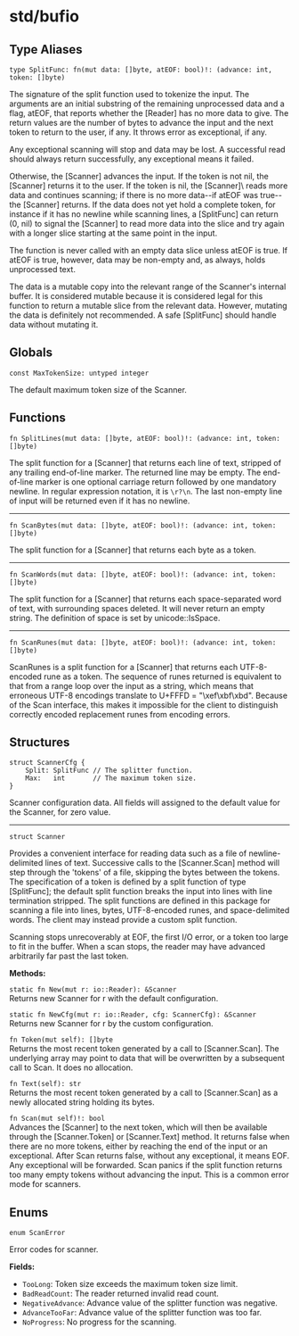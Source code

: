 # std/bufio

## Type Aliases

```jule
type SplitFunc: fn(mut data: []byte, atEOF: bool)!: (advance: int, token: []byte)
```
The signature of the split function used to tokenize the input. The arguments are an initial substring of the remaining unprocessed data and a flag, atEOF, that reports whether the \[Reader\] has no more data to give. The return values are the number of bytes to advance the input and the next token to return to the user, if any. It throws error as exceptional, if any.

Any exceptional scanning will stop and data may be lost. A successful read should always return successfully, any exceptional means it failed.

Otherwise, the \[Scanner\] advances the input. If the token is not nil, the \[Scanner\] returns it to the user. If the token is nil, the
\[Scanner]\ reads more data and continues scanning; if there is no more data--if atEOF was true--the \[Scanner\] returns. If the data does not yet hold a complete token, for instance if it has no newline while scanning lines, a \[SplitFunc\] can return (0, nil) to signal the \[Scanner\] to read more data into the slice and try again with a
longer slice starting at the same point in the input.

The function is never called with an empty data slice unless atEOF
is true. If atEOF is true, however, data may be non-empty and,
as always, holds unprocessed text.

The data is a mutable copy into the relevant range of the Scanner's internal buffer. It is considered mutable because it is considered legal for this function to return a mutable slice from the relevant data. However, mutating the data is definitely not recommended. A safe \[SplitFunc\] should handle data without mutating it.

## Globals

```jule
const MaxTokenSize: untyped integer
```
The default maximum token size of the Scanner.

## Functions

```jule
fn SplitLines(mut data: []byte, atEOF: bool)!: (advance: int, token: []byte)
```
The split function for a \[Scanner\] that returns each line of text, stripped of any trailing end-of-line marker. The returned line may be empty. The end-of-line marker is one optional carriage return followed by one mandatory newline. In regular expression notation, it is `\r?\n`. The last non-empty line of input will be returned even if it has no newline.

---

```jule
fn ScanBytes(mut data: []byte, atEOF: bool)!: (advance: int, token: []byte)
```
The split function for a \[Scanner\] that returns each byte as a token.

---

```jule
fn ScanWords(mut data: []byte, atEOF: bool)!: (advance: int, token: []byte)
```
The split function for a \[Scanner\] that returns each space-separated word of text, with surrounding spaces deleted. It will never return an empty string. The definition of space is set by unicode::IsSpace.

---

```jule
fn ScanRunes(mut data: []byte, atEOF: bool)!: (advance: int, token: []byte)
```
ScanRunes is a split function for a [Scanner] that returns each UTF-8-encoded rune as a token. The sequence of runes returned is equivalent to that from a range loop over the input as a string, which means that erroneous UTF-8 encodings translate to U+FFFD = "\xef\xbf\xbd". Because of the Scan interface, this makes it impossible for the client to distinguish correctly encoded replacement runes from encoding errors.

## Structures

```jule
struct ScannerCfg {
	Split: SplitFunc // The splitter function.
	Max:   int       // The maximum token size.
}
```
Scanner configuration data. All fields will assigned to the default value for the Scanner, for zero value.

---

```jule
struct Scanner
```
Provides a convenient interface for reading data such as a file of newline-delimited lines of text. Successive calls to the \[Scanner.Scan\] method will step through the 'tokens' of a file, skipping the bytes between the tokens. The specification of a token is defined by a split function of type \[SplitFunc\]; the default split function breaks the input into lines with line termination stripped. The split functions are defined in this package for scanning a file into lines, bytes, UTF-8-encoded runes, and space-delimited words. The
client may instead provide a custom split function.

Scanning stops unrecoverably at EOF, the first I/O error, or a token too large to fit in the buffer. When a scan stops, the reader may have advanced arbitrarily far past the last token.

**Methods:**

`static fn New(mut r: io::Reader): &Scanner`\
Returns new Scanner for r with the default configuration.

`static fn NewCfg(mut r: io::Reader, cfg: ScannerCfg): &Scanner`\
Returns new Scanner for r by the custom configuration.

`fn Token(mut self): []byte`\
Returns the most recent token generated by a call to \[Scanner.Scan\]. The underlying array may point to data that will be overwritten by a subsequent call to Scan. It does no allocation.

`fn Text(self): str`\
Returns the most recent token generated by a call to \[Scanner.Scan\] as a newly allocated string holding its bytes.

`fn Scan(mut self)!: bool`\
Advances the \[Scanner\] to the next token, which will then be available through the \[Scanner.Token\] or \[Scanner.Text\] method. It returns false when there are no more tokens, either by reaching the end of the input or an exceptional. After Scan returns false, without any exceptional, it means EOF. Any exceptional will be forwarded. Scan panics if the split function returns too many empty tokens without advancing the input. This is a common error mode for scanners.

## Enums

```jule
enum ScanError
```
Error codes for scanner.

**Fields:**
- `TooLong`: Token size exceeds the maximum token size limit.
- `BadReadCount`: The reader returned invalid read count.
- `NegativeAdvance`: Advance value of the splitter function was negative.
- `AdvanceTooFar`: Advance value of the splitter function was too far.
- `NoProgress`: No progress for the scanning.